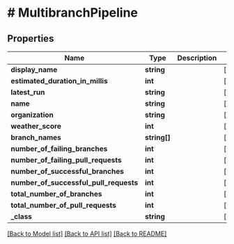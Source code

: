 # # MultibranchPipeline

## Properties

Name | Type | Description | Notes
------------ | ------------- | ------------- | -------------
**display_name** | **string** |  | [optional]
**estimated_duration_in_millis** | **int** |  | [optional]
**latest_run** | **string** |  | [optional]
**name** | **string** |  | [optional]
**organization** | **string** |  | [optional]
**weather_score** | **int** |  | [optional]
**branch_names** | **string[]** |  | [optional]
**number_of_failing_branches** | **int** |  | [optional]
**number_of_failing_pull_requests** | **int** |  | [optional]
**number_of_successful_branches** | **int** |  | [optional]
**number_of_successful_pull_requests** | **int** |  | [optional]
**total_number_of_branches** | **int** |  | [optional]
**total_number_of_pull_requests** | **int** |  | [optional]
**_class** | **string** |  | [optional]

[[Back to Model list]](../../README.md#models) [[Back to API list]](../../README.md#endpoints) [[Back to README]](../../README.md)
